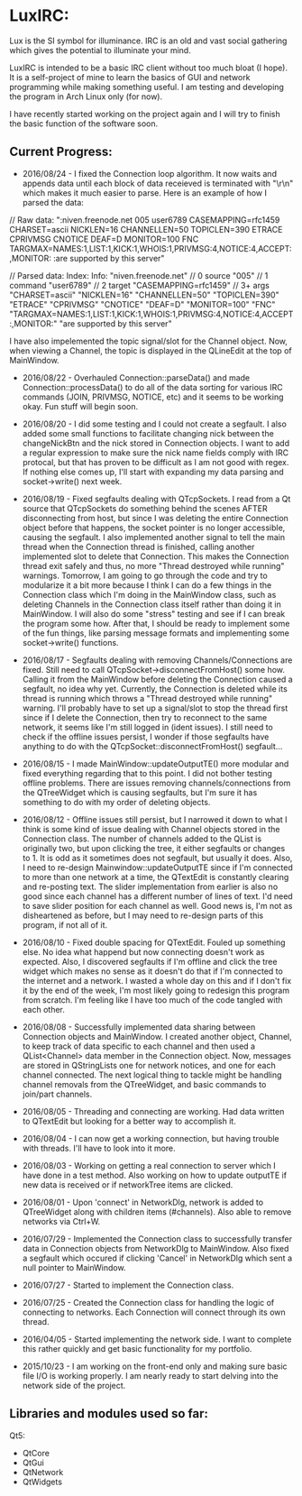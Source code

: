 LuxIRC:
=======
Lux is the SI symbol for illuminance. IRC is an old and vast social gathering which gives the potential to illuminate your mind.

LuxIRC is intended to be a basic IRC client without too much bloat (I hope). It is a self-project of mine to learn the basics of GUI and network programming while making something useful. I am testing and developing the program in Arch Linux only (for now).

I have recently started working on the project again and I will try to finish the basic function of the software soon.

Current Progress:
-----------------
* 2016/08/24 - I fixed the Connection loop algorithm. It now waits and appends data until each block of data receieved is terminated with "\r\n" which makes it much easier to parse. Here is an example of how I parsed the data:

// Raw data:
":niven.freenode.net 005 user6789 CASEMAPPING=rfc1459 CHARSET=ascii NICKLEN=16 CHANNELLEN=50 TOPICLEN=390 ETRACE CPRIVMSG CNOTICE DEAF=D MONITOR=100 FNC TARGMAX=NAMES:1,LIST:1,KICK:1,WHOIS:1,PRIVMSG:4,NOTICE:4,ACCEPT:,MONITOR: :are supported by this server"

// Parsed data:             Index:      Info:
"niven.freenode.net"        // 0        source
"005"                       // 1        command
"user6789"                  // 2        target
"CASEMAPPING=rfc1459"       // 3+       args
"CHARSET=ascii"
"NICKLEN=16"
"CHANNELLEN=50"
"TOPICLEN=390"
"ETRACE"
"CPRIVMSG"
"CNOTICE"
"DEAF=D"
"MONITOR=100"
"FNC"
"TARGMAX=NAMES:1,LIST:1,KICK:1,WHOIS:1,PRIVMSG:4,NOTICE:4,ACCEPT:,MONITOR:"
"are supported by this server"

I have also impelemented the topic signal/slot for the Channel object. Now, when viewing a Channel, the topic is displayed in the QLineEdit at the top of MainWindow.

* 2016/08/22 - Overhauled Connection::parseData() and made Connection::processData() to do all of the data sorting for various IRC commands (JOIN, PRIVMSG, NOTICE, etc) and it seems to be working okay. Fun stuff will begin soon.

* 2016/08/20 - I did some testing and I could not create a segfault. I also added some small functions to facilitate changing nick between the changeNickBtn and the nick stored in Connection objects. I want to add a regular expression to make sure the nick name fields comply with IRC protocal, but that has proven to be difficult as I am not good with regex. If nothing else comes up, I'll start with expanding my data parsing and socket->write() next week.

* 2016/08/19 - Fixed segfaults dealing with QTcpSockets. I read from a Qt source that QTcpSockets do something behind the scenes AFTER disconnecting from host, but since I was deleting the entire Connection object before that happens, the socket pointer is no longer accessible, causing the segfault. I also implemented another signal to tell the main thread when the Connection thread is finished, calling another implemented slot to delete that Connection. This makes the Connection thread exit safely and thus, no more "Thread destroyed while running" warnings. Tomorrow, I am going to go through the code and try to modularize it a bit more because I think I can do a few things in the Connection class which I'm doing in the MainWindow class, such as deleting Channels in the Connection class itself rather than doing it in MainWindow. I will also do some "stress" testing and see if I can break the program some how. After that, I should be ready to implement some of the fun things, like parsing message formats and implementing some socket->write() functions.

* 2016/08/17 - Segfaults dealing with removing Channels/Connections are fixed. Still need to call QTcpSocket->disconnectFromHost() some how. Calling it from the MainWindow before deleting the Connection caused a segfault, no idea why yet. Currently, the Connection is deleted while its thread is running which throws a "Thread destroyed while running" warning. I'll probably have to set up a signal/slot to stop the thread first since if I delete the Connection, then try to reconnect to the same network, it seems like I'm still logged in (ident issues). I still need to check if the offline issues persist, I wonder if those segfaults have anything to do with the QTcpSocket::disconnectFromHost() segfault...

* 2016/08/15 - I made MainWindow::updateOutputTE() more modular and fixed everything regarding that to this point. I did not bother testing offline problems. There are issues removing channels/connections from the QTreeWidget which is causing segfaults, but I'm sure it has something to do with my order of deleting objects.

* 2016/08/12 - Offline issues still persist, but I narrowed it down to what I think is some kind of issue dealing with Channel objects stored in the Connection class. The number of channels added to the QList is originally two, but upon clicking the tree, it either segfaults or changes to 1. It is odd as it sometimes does not segfault, but usually it does. Also, I need to re-design Mainwindow::updateOutputTE since if I'm connected to more than one network at a time, the QTextEdit is constantly clearing and re-posting text. The slider implementation from earlier is also no good since each channel has a different number of lines of text. I'd need to save slider position for each channel as well. Good news is, I'm not as disheartened as before, but I may need to re-design parts of this program, if not all of it.

* 2016/08/10 - Fixed double spacing for QTextEdit. Fouled up something else. No idea what happend but now connecting doesn't work as expected. Also, I discovered segfaults if I'm offline and click the tree widget which makes no sense as it doesn't do that if I'm connected to the internet and a network. I wasted a whole day on this and if I don't fix it by the end of the week, I'm most likely going to redesign this program from scratch. I'm feeling like I have too much of the code tangled with each other.

* 2016/08/08 - Successfully implemented data sharing between Connection objects and MainWindow. I created another object, Channel, to keep track of data specific to each channel and then used a QList&lt;Channel&gt; data member in the Connection object. Now, messages are stored in QStringLists one for network notices, and one for each channel connected. The next logical thing to tackle might be handling channel removals from the QTreeWidget, and basic commands to join/part channels.

* 2016/08/05 - Threading and connecting are working. Had data written to QTextEdit but looking for a better way to accomplish it.

* 2016/08/04 - I can now get a working connection, but having trouble with threads. I'll have to look into it more.

* 2016/08/03 - Working on getting a real connection to server which I have done in a test method. Also working on how to update outputTE if new data is received or if networkTree items are clicked.

* 2016/08/01 - Upon 'connect' in NetworkDlg, network is added to QTreeWidget along with children items (#channels). Also able to remove networks via Ctrl+W.

* 2016/07/29 - Implemented the Connection class to successfully transfer data in Connection objects from NetworkDlg to MainWindow. Also fixed a segfault which occured if clicking 'Cancel' in NetworkDlg which sent a null pointer to MainWindow.

* 2016/07/27 - Started to implement the Connection class.

* 2016/07/25 - Created the Connection class for handling the logic of connecting to networks. Each Connection will connect through its own thread.

* 2016/04/05 - Started implementing the network side. I want to complete this rather quickly and get basic functionality for my portfolio.

* 2015/10/23 - I am working on the front-end only and making sure basic file I/O is working properly. I am nearly ready to start delving into the network side of the project.

Libraries and modules used so far:
----------------------------------
Qt5:
   * QtCore
   * QtGui
   * QtNetwork
   * QtWidgets
